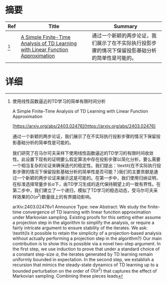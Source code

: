 # 摘要

| Ref | Title | Summary |
| --- | --- | --- |
| [^1] | [A Simple Finite-Time Analysis of TD Learning with Linear Function Approximation](https://arxiv.org/abs/2403.02476) | 通过一个新颖的两步论证，我们展示了在不实际执行投影步骤的情况下保留投影基础分析的简单性是可能的。 |

# 详细

[^1]: 使用线性函数逼近的TD学习的简单有限时间分析

    A Simple Finite-Time Analysis of TD Learning with Linear Function Approximation

    [https://arxiv.org/abs/2403.02476](https://arxiv.org/abs/2403.02476)

    通过一个新颖的两步论证，我们展示了在不实际执行投影步骤的情况下保留投影基础分析的简单性是可能的。

    

    我们研究了在马尔可夫采样下使用线性函数逼近的TD学习的有限时间收敛性。此设置下现有的证明要么假定算法中存在投影步骤以简化分析，要么需要一个相当复杂的论证来确保迭代的稳定性。我们提出：\textit{在不实际执行投影步骤的情况下保留投影基础分析的简单性是否可能？}我们的主要贡献是通过一个新颖的两步论证来展示这是可能的。在第一步中，我们使用归纳证明，在标准选择常量步长$\alpha$下，由TD学习生成的迭代保持期望上的一致有界性。在第二步中，我们建立了一个递归，模拟了TD学习的稳态动态，受马尔可夫采样效果的$O(\alpha^2)$数量级上的有界摄动影响。

    arXiv:2403.02476v1 Announce Type: new  Abstract: We study the finite-time convergence of TD learning with linear function approximation under Markovian sampling. Existing proofs for this setting either assume a projection step in the algorithm to simplify the analysis, or require a fairly intricate argument to ensure stability of the iterates. We ask: \textit{Is it possible to retain the simplicity of a projection-based analysis without actually performing a projection step in the algorithm?} Our main contribution is to show this is possible via a novel two-step argument. In the first step, we use induction to prove that under a standard choice of a constant step-size $\alpha$, the iterates generated by TD learning remain uniformly bounded in expectation. In the second step, we establish a recursion that mimics the steady-state dynamics of TD learning up to a bounded perturbation on the order of $O(\alpha^2)$ that captures the effect of Markovian sampling. Combining these pieces leads 
    

